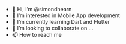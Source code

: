 - 👋 Hi, I’m @simondhearn
- 👀 I’m interested in Mobile App development
- 🌱 I’m currently learning Dart and Flutter
- 💞️ I’m looking to collaborate on ...
- 📫 How to reach me 

<!---
simondhearn/simondhearn is a ✨ special ✨ repository because its `README.md` (this file) appears on your GitHub profile.
You can click the Preview link to take a look at your changes.
--->
